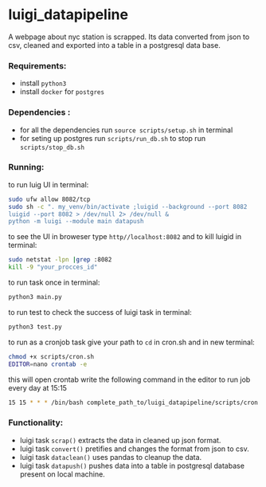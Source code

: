 # luigi_datapipeline 
A webpage about nyc station is scrapped. Its data converted from json to csv, cleaned and exported into a table in a postgresql data base.

### Requirements:
* install `python3` 
* install `docker` for `postgres` 

### Dependencies :
* for all the dependencies run `source scripts/setup.sh` in terminal
* for seting up postgres run `scripts/run_db.sh` to stop run `scripts/stop_db.sh`

 
### Running:
to run luig UI in terminal:
```bash
sudo ufw allow 8082/tcp
sudo sh -c ". my_venv/bin/activate ;luigid --background --port 8082 
luigid --port 8082 > /dev/null 2> /dev/null &
python -m luigi --module main datapush
```
to see the UI in broweser type `http//localhost:8082` and to kill luigid in terminal:
```bash 
sudo netstat -lpn |grep :8082
kill -9 "your_procces_id"
```
to run task once in terminal:
```bash
python3 main.py
```
to run test to check the success of luigi task in terminal:
```bash
python3 test.py 
```

to run as a cronjob task give your path to `cd` in cron.sh and in new terminal:
```bash
chmod +x scripts/cron.sh
EDITOR=nano crontab -e
```
this will open crontab write the following command in the editor to run job every day at 15:15 
```bash
15 15 * * * /bin/bash complete_path_to/luigi_datapipeline/scripts/cron.sh
```

### Functionality:
* luigi task `scrap()` extracts the data in cleaned up json format.
* luigi task `convert()` pretifies and changes the format from json to csv.
* luigi task `dataclean()` uses pandas to cleanup the data. 
* luigi task `datapush()` pushes data into a table in postgresql database present on local machine.

